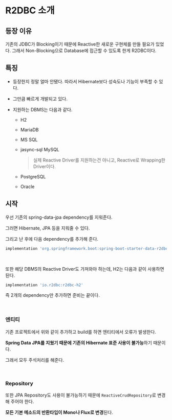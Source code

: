 # R2DBC 소개

## 등장 이유

기존의 JDBC가 Blocking이기 때문에 Reactive한 새로운 구현체를 만들 필요가 있었다. 그래서 Non-Blocking으로 Database에 접근할 수 있도록 한게 R2DBC이다.

## 특징

- 등장한지 정말 얼마 안됐다. 따라서 Hibernate보다 성숙도나 기능이 부족할 수 있다.

- 그만큼 빠르게 개발되고 있다.

- 지원하는 DBMS는 다음과 같다.

  - H2

  - MariaDB

  - MS SQL

  - jasync-sql MySQL

    > 실제 Reactive Driver를 지원하는건 아니고, Reactive로 Wrapping한 Driver이다.

  - PostgreSQL

  - Oracle

## 시작

우선 기존의 spring-data-jpa dependency를 지워준다.

그러면 Hibernate, JPA 등을 지워줄 수 있다.

그리고 난 후에 다음 dependency를 추가해 준다.

```groovy
implementation 'org.springframework.boot:spring-boot-starter-data-r2dbc'
```

<br>

또한 해당 DBMS의 Reactive Driver도 가져와야 하는데, H2는 다음과 같이 사용하면 된다.

``` groovy
implementation 'io.r2dbc:r2dbc-h2'
```

즉 2개의 dependency만 추가하면 준비는 끝이다.

<br>

### 엔티티

기존 프로젝트에서 위와 같이 추가하고 build를 하면 엔티티에서 오류가 발생한다.

**Spring Data JPA를 지웠기 때문에 기존의 Hibernate 표준 사용이 불가능**하기 때문이다.

그래서 모두 주석처리를 해준다.

<br>

### Repository

또한 JPA Repository도 사용이 불가능하기 때문에 `ReactiveCrudRepository`로 변경해 주어야 한다.

**모든 기본 메소드의 반환타입이 Mono나 Flux로 변경**된다.